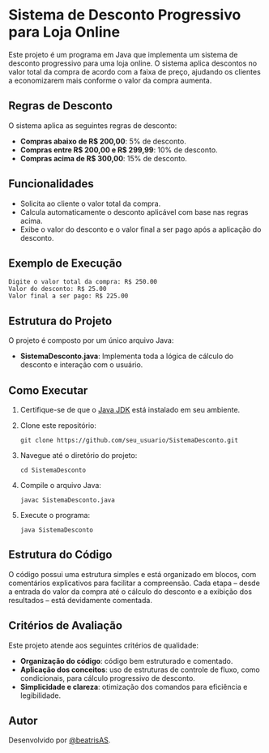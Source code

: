 # Sistema de Desconto Progressivo para Loja Online

Este projeto é um programa em Java que implementa um sistema de desconto progressivo para uma loja online. O sistema aplica descontos no valor total da compra de acordo com a faixa de preço, ajudando os clientes a economizarem mais conforme o valor da compra aumenta.

## Regras de Desconto

O sistema aplica as seguintes regras de desconto:
- **Compras abaixo de R$ 200,00**: 5% de desconto.
- **Compras entre R$ 200,00 e R$ 299,99**: 10% de desconto.
- **Compras acima de R$ 300,00**: 15% de desconto.

## Funcionalidades

- Solicita ao cliente o valor total da compra.
- Calcula automaticamente o desconto aplicável com base nas regras acima.
- Exibe o valor do desconto e o valor final a ser pago após a aplicação do desconto.

## Exemplo de Execução

```shell
Digite o valor total da compra: R$ 250.00
Valor do desconto: R$ 25.00
Valor final a ser pago: R$ 225.00
```

## Estrutura do Projeto

O projeto é composto por um único arquivo Java:

- **SistemaDesconto.java**: Implementa toda a lógica de cálculo do desconto e interação com o usuário.

## Como Executar

1. Certifique-se de que o [Java JDK](https://www.oracle.com/java/technologies/javase-downloads.html) está instalado em seu ambiente.
2. Clone este repositório:

   ```shell
   git clone https://github.com/seu_usuario/SistemaDesconto.git
   ```

3. Navegue até o diretório do projeto:

   ```shell
   cd SistemaDesconto
   ```

4. Compile o arquivo Java:

   ```shell
   javac SistemaDesconto.java
   ```

5. Execute o programa:

   ```shell
   java SistemaDesconto
   ```

## Estrutura do Código

O código possui uma estrutura simples e está organizado em blocos, com comentários explicativos para facilitar a compreensão. Cada etapa – desde a entrada do valor da compra até o cálculo do desconto e a exibição dos resultados – está devidamente comentada.

## Critérios de Avaliação

Este projeto atende aos seguintes critérios de qualidade:
- **Organização do código**: código bem estruturado e comentado.
- **Aplicação dos conceitos**: uso de estruturas de controle de fluxo, como condicionais, para cálculo progressivo de desconto.
- **Simplicidade e clareza**: otimização dos comandos para eficiência e legibilidade.

## Autor

Desenvolvido por [@beatrisAS](https://github.com/beatrisAS).
